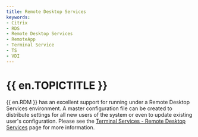```yaml
---
title: Remote Desktop Services
keywords:
- Citrix
- RDS
- Remote Desktop Services
- RemoteApp
- Terminal Service
- TS
- VDI
---
```

# {{ en.TOPICTITLE }}
{{ en.RDM }} has an excellent support for running under a Remote Desktop Services environment. A master configuration file can be created to distribute settings for all new users of the system or even to update existing user&apos;s configuration. Please see the [Terminal Services - Remote Desktop Services](https://help.remotedesktopmanager.com/installation_terminalservices.html) page for more information.

